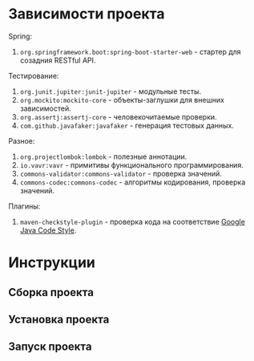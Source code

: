 # Зависимости проекта

Spring:
1. `org.springframework.boot:spring-boot-starter-web` - стартер для созадния RESTful API.

Тестирование:
1. `org.junit.jupiter:junit-jupiter` - модульные тесты.
2. `org.mockito:mockito-core` - объекты-заглушки для внешних зависимостей.
3. `org.assertj:assertj-core` - человекочитаемые проверки.
4. `com.github.javafaker:javafaker` - генерация тестовых данных.

Разное:
1. `org.projectlombok:lombok` - полезные аннотации.
2. `io.vavr:vavr` - примитивы функционального программирования.
3. `commons-validator:commons-validator` - проверка значений.
4. `commons-codec:commons-codec` - алгоритмы кодирования, проверка значений.


Плагины:
1. `maven-checkstyle-plugin` - проверка кода на соответствие [Google Java Code Style](https://google.github.io/styleguide/javaguide.html).

# Инструкции

## Сборка проекта

## Установка проекта

## Запуск проекта

